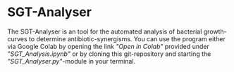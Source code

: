 # SGT-Analyser

The SGT-Analyser is an tool for the automated analysis of bacterial growth-curves to determine antibiotic-synergisms.
You can use the program either via Google Colab by opening the link *"Open in Colab"* provided under *"SGT_Analysis.ipynb"*
or by cloning this git-repository and starting the *"SGT_Analyser.py"*-module in your terminal.





